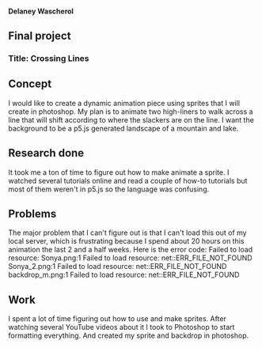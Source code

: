 #### Delaney Wascherol
## Final project
### Title: Crossing Lines

## Concept
I would like to create a dynamic animation piece using sprites that I will create in photoshop. My plan is to animate two high-liners to walk across a line that will shift according to where the slackers are on the line. I want the background to be a p5.js generated landscape of a mountain and lake.




## Research done
It took me a ton of time to figure out how to make animate a sprite. I watched several tutorials online and read a couple of how-to tutorials but most of them weren't in p5.js so the language was confusing.


## Problems
The major problem that I can't figure out is that I can't load this out of my local server, which is frustrating because I spend about 20 hours on this animation the last 2 and a half weeks. 
Here is the error code: Failed to load resource:
Sonya.png:1 Failed to load resource: net::ERR_FILE_NOT_FOUND
Sonya_2.png:1 Failed to load resource: net::ERR_FILE_NOT_FOUND
backdrop_m.png:1 Failed to load resource: net::ERR_FILE_NOT_FOUND

 ## Work
 I spent a lot of time figuring out how to use and make sprites. After watching several YouTube videos about it I took to Photoshop to start formatting everything. And created my sprite and backdrop in photoshop.
